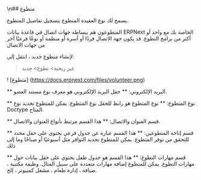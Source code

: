 \n## متطوع

يسمح لك نوع العقيدة المتطوع بتسجيل تفاصيل المتطوع.

المتطوعون هم ببساطة جهات اتصال في قاعدة بيانات ERPNext الخاصة بك مع واحد أو أكثر من برامج التطوع. قد يكون جهة الاتصال فردًا أو أسرة أو منظمة أو نوعًا فرعيًا آخر من جهات الاتصال

لإنشاء متطوع جديد ، انتقل إلى:

> غير ربحية> تطوع> جديد

! [متطوع] (https://docs.erpnext.com/files/volunteer.png)

** البريد الإلكتروني: ** حقل البريد الإلكتروني هو معرف نوع مستند العضو.

** نوع المتطوع: ** نوع المتطوع هو رابط للحقل نوع المتطوع. يمكن للمتطوع تحديد نوع Doctype المتاح.

** قسم العنوان والاتصال: ** هذا القسم مرتبط بأنواع العنوان والاتصال.

** قسم إتاحة المتطوعين: ** هذا القسم عبارة عن جدول فرعي يحتوي على حقل محدد للتحقق من توفر المتطوع. يمكن للمتطوع تحديد التوافر مثل أسبوعيًا أو صباحًا وما إلى ذلك

** قسم مهارات التطوع: ** هذا القسم هو جدول طفل يحتوي على حقل بيانات حول مهارات التطوع. يمكن للمتطوع إضافة مهارات متعددة على سبيل المثال. وظيفة مكتبية ، ضيافة ، إدارة طعام ، مشغل كمبيوتر ، إلخ.